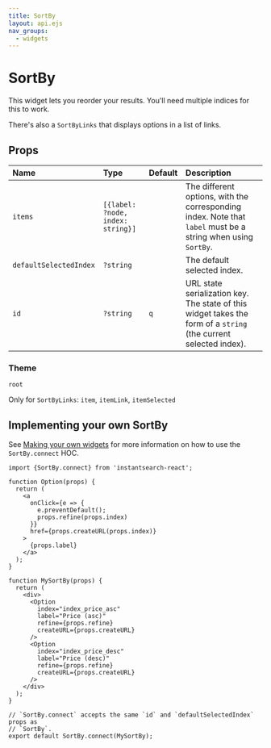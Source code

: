 ```yaml
---
title: SortBy
layout: api.ejs
nav_groups:
  - widgets
---
```


# SortBy

This widget lets you reorder your results. You'll need multiple indices for this to work.

There's also a `SortByLinks` that displays options in a list of links.

## Props

Name | Type | Default |Description
:- | :- | :- | :-
`items` | `[{label: ?node, index: string}]` | | The different options, with the corresponding index. Note that `label` must be a string when using `SortBy`.
`defaultSelectedIndex` | `?string` | | The default selected index.
`id` | `?string` | `q` | URL state serialization key. The state of this widget takes the form of a `string` (the current selected index).

### Theme

`root`

Only for `SortByLinks`: `item`, `itemLink`, `itemSelected`

## Implementing your own SortBy

See [Making your own widgets](../Customization.md) for more information on how to use the `SortBy.connect` HOC.

```
import {SortBy.connect} from 'instantsearch-react';

function Option(props) {
  return (
    <a
      onClick={e => {
        e.preventDefault();
        props.refine(props.index)
      }}
      href={props.createURL(props.index)}
    >
      {props.label}
    </a>
  );
}

function MySortBy(props) {
  return (
    <div>
      <Option
        index="index_price_asc"
        label="Price (asc)"
        refine={props.refine}
        createURL={props.createURL}
      />
      <Option
        index="index_price_desc"
        label="Price (desc)"
        refine={props.refine}
        createURL={props.createURL}
      />
    </div>
  );
}

// `SortBy.connect` accepts the same `id` and `defaultSelectedIndex` props as
// `SortBy`.
export default SortBy.connect(MySortBy);
```
